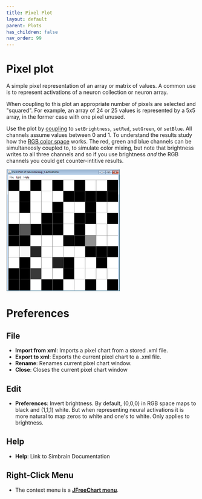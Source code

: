 ```yaml
---
title: Pixel Plot
layout: default
parent: Plots
has_children: false
nav_order: 99
---
```


# Pixel plot

A simple pixel representation of an array or matrix of values. A common use is to represent activations of a neuron collection or neuron array. 

When coupling to this plot an appropriate number of pixels are selected and "squared". For example, an array of 24 or 25 values is represented by a 5x5 array, in the former case with one pixel unused.

Use the plot by [coupling](../workspace/couplings.html) to `setBrightness`, `setRed`, `setGreen`, or `setBlue`.  All channels assume values between 0 and 1. To understand the results study how the [RGB color space](https://en.wikipedia.org/wiki/RGB_color_spaces) works. The red, green and blue channels can be simultaneosly coupled to, to simulate color mixing, but note that brightness writes to all three channels and so if you use brightness _and_ the RGB channels you could get counter-intitive results.

<img src="../../assets/images/pixelPlotRandom.png" style="width:300px;"/>

# Preferences

## File

- **Import from xml**: Imports a pixel chart from a stored .xml file.
- **Export to xml**: Exports the current pixel chart to a .xml file.
- **Rename**: Renames current pixel chart window.
- **Close**: Closes the current pixel chart window

## Edit

- **Preferences**: Invert brightness. By default, (0,0,0) in RGB space maps to black and (1,1,1) white. But when representing neural activations it is more natural to map zeros to white and one's to white.  Only applies to brightness.

## Help

- **Help**: Link to Simbrain Documentation

## Right-Click Menu

- The context menu is a **[JFreeChart menu](./#jfreechart-right-click-menu)**.

